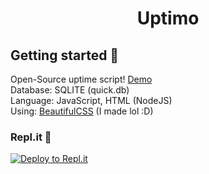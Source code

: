<div align="center">
   <h1>Uptimo</h1>
 </div>
 
 ## Getting started 🍭
Open-Source uptime script! [Demo](https://uptimo.xhyrom.repl.co/)<br>
Database: SQLITE (quick.db)<br>
Language: JavaScript, HTML (NodeJS)<br>
Using: <a href="https://dev.hyrousek.tk">BeautifulCSS</a> (I made lol :D)

### Repl.it 💼
[![Deploy to Repl.it](https://repl.it/badge/github/xHyroM/uptimo)](https://repl.it/github/xHyroM/uptimo)
